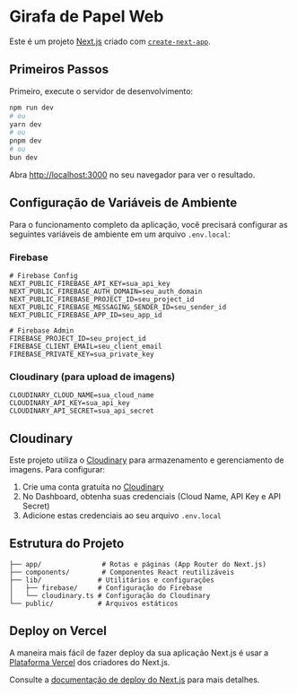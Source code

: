 # Girafa de Papel Web

Este é um projeto [Next.js](https://nextjs.org) criado com [`create-next-app`](https://nextjs.org/docs/app/api-reference/cli/create-next-app).

## Primeiros Passos

Primeiro, execute o servidor de desenvolvimento:

```bash
npm run dev
# ou
yarn dev
# ou
pnpm dev
# ou
bun dev
```

Abra [http://localhost:3000](http://localhost:3000) no seu navegador para ver o resultado.

## Configuração de Variáveis de Ambiente

Para o funcionamento completo da aplicação, você precisará configurar as seguintes variáveis de ambiente em um arquivo `.env.local`:

### Firebase

```
# Firebase Config
NEXT_PUBLIC_FIREBASE_API_KEY=sua_api_key
NEXT_PUBLIC_FIREBASE_AUTH_DOMAIN=seu_auth_domain
NEXT_PUBLIC_FIREBASE_PROJECT_ID=seu_project_id
NEXT_PUBLIC_FIREBASE_MESSAGING_SENDER_ID=seu_sender_id
NEXT_PUBLIC_FIREBASE_APP_ID=seu_app_id

# Firebase Admin
FIREBASE_PROJECT_ID=seu_project_id
FIREBASE_CLIENT_EMAIL=seu_client_email
FIREBASE_PRIVATE_KEY=sua_private_key
```

### Cloudinary (para upload de imagens)

```
CLOUDINARY_CLOUD_NAME=sua_cloud_name
CLOUDINARY_API_KEY=sua_api_key
CLOUDINARY_API_SECRET=sua_api_secret
```

## Cloudinary

Este projeto utiliza o [Cloudinary](https://cloudinary.com/) para armazenamento e gerenciamento de imagens. Para configurar:

1. Crie uma conta gratuita no [Cloudinary](https://cloudinary.com/users/register/free)
2. No Dashboard, obtenha suas credenciais (Cloud Name, API Key e API Secret)
3. Adicione estas credenciais ao seu arquivo `.env.local`

## Estrutura do Projeto

```
├── app/               # Rotas e páginas (App Router do Next.js)
├── components/        # Componentes React reutilizáveis
├── lib/              # Utilitários e configurações
│   ├── firebase/     # Configuração do Firebase
│   └── cloudinary.ts # Configuração do Cloudinary
└── public/           # Arquivos estáticos
```

## Deploy on Vercel

A maneira mais fácil de fazer deploy da sua aplicação Next.js é usar a [Plataforma Vercel](https://vercel.com/new?utm_medium=default-template&filter=next.js&utm_source=create-next-app&utm_campaign=create-next-app-readme) dos criadores do Next.js.

Consulte a [documentação de deploy do Next.js](https://nextjs.org/docs/app/building-your-application/deploying) para mais detalhes.
